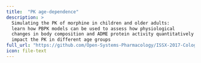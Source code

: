 ```yaml
---
title:  "PK age-dependence"
description: >
  Simulating the PK of morphine in children and older adults: 
  learn how PBPK models can be used to assess how physiological 
  changes in body composition and ADME protein activity quantitatively 
  impact the PK in different age groups
full_url: "https://github.com/Open-Systems-Pharmacology/ISSX-2017-Cologne/tree/master/Session%204.%20Age%20Dependence%20of%20PK"
icon: file-text  
---
```

